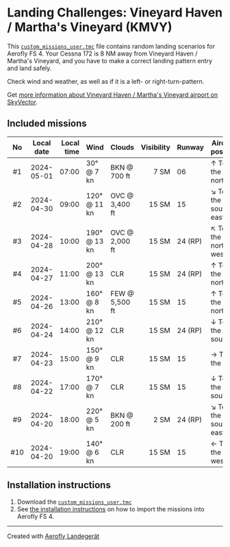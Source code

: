 # Landing Challenges: Vineyard Haven / Martha's Vineyard (KMVY)

This [`custom_missions_user.tmc`](./custom_missions_user.tmc) file contains random landing scenarios for Aerofly FS 4.
Your Cessna 172 is 8 NM away from Vineyard Haven / Martha's Vineyard, and you have to make a correct landing pattern entry and land safely.

Check wind and weather, as well as if it is a left- or right-turn-pattern.

Get [more information about Vineyard Haven / Martha's Vineyard airport on SkyVector](https://skyvector.com/airport/KMVY).

## Included missions

| No  | Local date | Local time | Wind         | Clouds         | Visibility | Runway  | Aircraft position    |
| :-: | ---------- | ---------: | ------------ | -------------- | ---------: | ------- | -------------------- |
| #1  | 2024-05-01 |      07:00 | 30° @ 7 kn   | BKN @ 700 ft   |       7 SM | 06      | ↑ To the north       |
| #2  | 2024-04-30 |      09:00 | 120° @ 11 kn | OVC @ 3,400 ft |      15 SM | 15      | ↘ To the south-east |
| #3  | 2024-04-28 |      10:00 | 190° @ 13 kn | OVC @ 2,000 ft |      15 SM | 24 (RP) | ↖ To the north-west |
| #4  | 2024-04-27 |      11:00 | 200° @ 13 kn | CLR            |      15 SM | 24 (RP) | ↑ To the north       |
| #5  | 2024-04-26 |      13:00 | 160° @ 8 kn  | FEW @ 5,500 ft |      15 SM | 15      | ↑ To the north       |
| #6  | 2024-04-24 |      14:00 | 210° @ 12 kn | CLR            |      15 SM | 24 (RP) | ↓ To the south       |
| #7  | 2024-04-23 |      15:00 | 150° @ 9 kn  | CLR            |      15 SM | 15      | → To the east        |
| #8  | 2024-04-22 |      17:00 | 170° @ 7 kn  | CLR            |      15 SM | 15      | ↓ To the south       |
| #9  | 2024-04-20 |      18:00 | 220° @ 5 kn  | BKN @ 200 ft   |       2 SM | 24 (RP) | ↘ To the south-east |
| #10 | 2024-04-20 |      19:00 | 140° @ 6 kn  | CLR            |      15 SM | 15      | ← To the west        |

## Installation instructions

1. Download the [`custom_missions_user.tmc`](./custom_missions_user.tmc)
2. See [the installation instructions](https://fboes.github.io/aerofly-missions/docs/generic-installation.html) on how to import the missions into Aerofly FS 4.

---

Created with [Aerofly Landegerät](https://github.com/fboes/aerofly-patterns)
